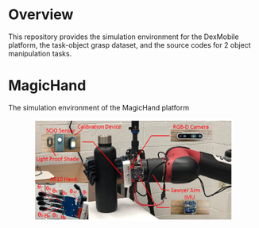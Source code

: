 # Overview

This repository provides the simulation environment for the DexMobile platform, the task-object grasp dataset, and the source codes for 2 object manipulation tasks.




# MagicHand
The simulation environment of the MagicHand platform

<p align="center"> 
<img src="images/magichand.jpg" alt="dexDual" width="400"/></p>
